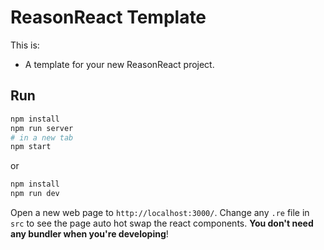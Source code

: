 # ReasonReact Template

This is:
- A template for your new ReasonReact project.

## Run

```sh
npm install
npm run server
# in a new tab
npm start
```

or

```sh
npm install
npm run dev
```

Open a new web page to `http://localhost:3000/`. Change any `.re` file in `src` to see the page auto hot swap the react components. **You don't need any bundler when you're developing**!

